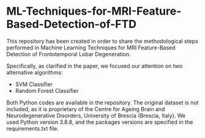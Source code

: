 # ML-Techniques-for-MRI-Feature-Based-Detection-of-FTD


This repository has been created in order to share the methodological steps performed in Machine Learning Techniques for MRI Feature-Based Detection of Frontotemporal Lobar Degeneration.

Specifically, as clarified in the paper, we focused our attention on two alternative algorithms:

- SVM Classifier
- Random Forest Classifier

Both Python codes are available in the repository. The original dataset is not included, as it is proprietary of the Centre for Ageing
Brain and Neurodegenerative Disorders, University of Brescia (Brescia, Italy).
We used Python version 3.8.8, and the packages versions are specified in the requirements.txt file. 
